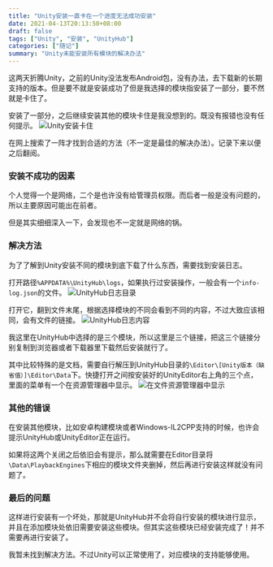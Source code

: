 ```yaml
---
title: "Unity安装一直卡在一个进度无法成功安装"
date: 2021-04-13T20:13:50+08:00
draft: false
tags: ["Unity", "安装", "UnityHub"]
categories: ["随记"]
summary: "Unity未能安装所有模块的解决办法"
---
```


这两天折腾Unity，之前的Unity没法发布Android包，没有办法，去下载新的长期支持的版本。但是要不就是安装成功了但是我选择的模块指安装了一部分，要不然就是卡住了。

安装了一部分，之后继续安装其他的模块卡住是我没想到的。既没有报错也没有任何提示。
![Unity安装卡住](unity_install_blocked.png)

在网上搜索了一阵才找到合适的方法（不一定是最佳的解决办法）。记录下来以便之后翻阅。

### 安装不成功的因素
个人觉得一个是网络，二个是也许没有给管理员权限。而后者一般是没有问题的，所以主要原因可能出在前者。

但是其实细细深入一下，会发现也不一定就是网络的锅。

### 解决方法
为了了解到Unity安装不同的模块到底下载了什么东西，需要找到安装日志。

打开路径`%APPDATA%\UnityHub\logs`，如果执行过安装操作，一般会有一个`info-log.json`的文件。
![UnityHub日志目录](unityhub_log_directory.png)

打开它，翻到文件末尾，根据选择模块的不同会看到不同的内容，不过大致应该相同，会有文件的链接。
![UnityHub日志内容](log_info.png)

我这里在UnityHub中选择的是三个模块，所以这里是三个链接，把这三个链接分别复制到浏览器或者下载器里下载然后安装就行了。

其中比较特殊的是文档，需要自行解压到UnityHub目录的`\Editor\[Unity版本（缺省值）]\Editor\Data`下。快捷打开之间按安装好的UnityEditor右上角的三个点，里面的菜单有一个在资源管理器中显示。
![在文件资源管理器中显示](unity_hub_show_in_exploer.png)

### 其他的错误
在安装其他模块，比如安卓构建模块或者Windows-IL2CPP支持的时候，也许会提示UnityHub或UnityEditor正在运行。

如果将这两个关闭之后依旧会有提示，那么就需要在Editor目录将`\Data\PlaybackEngines`下相应的模块文件夹删掉，然后再进行安装这样就没有问题了。

### 最后的问题
这样进行安装有一个坏处，那就是UnityHub并不会将自行安装的模块进行显示，并且在添加模块处依旧需要安装这些模块。但其实这些模块已经安装完成了！并不需要再进行安装了。

我暂未找到解决方法。不过Unity可以正常使用了，对应模块的支持能够使用。
